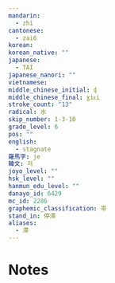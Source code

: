 ```yaml
---
mandarin:
  - zhì
cantonese:
  - zai6
korean:
korean_native: ""
japanese:
  - TAI
japanese_nanori: ""
vietnamese:
middle_chinese_initial: ɖ
middle_chinese_final: ɣiᴇi
stroke_count: "13"
radical: 水
skip_number: 1-3-10
grade_level: 6
pos: ""
english:
  - stagnate
羅馬字: je
韓文: 저
joyo_level: ""
hsk_level: ""
hanmun_edu_level: ""
danayo_id: 6429
mc_id: 2286
graphemic_classification: 帯
stand_in: 停滞
aliases:
  - 滯
---
```


# Notes
